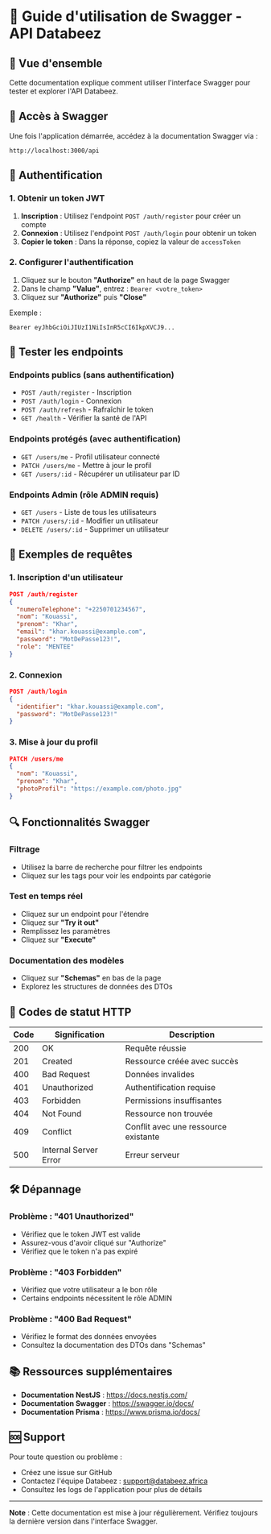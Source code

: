 # 🐝 Guide d'utilisation de Swagger - API Databeez

## 📖 Vue d'ensemble

Cette documentation explique comment utiliser l'interface Swagger pour tester et explorer l'API Databeez.

## 🚀 Accès à Swagger

Une fois l'application démarrée, accédez à la documentation Swagger via :
```
http://localhost:3000/api
```

## 🔐 Authentification

### 1. Obtenir un token JWT

1. **Inscription** : Utilisez l'endpoint `POST /auth/register` pour créer un compte
2. **Connexion** : Utilisez l'endpoint `POST /auth/login` pour obtenir un token
3. **Copier le token** : Dans la réponse, copiez la valeur de `accessToken`

### 2. Configurer l'authentification

1. Cliquez sur le bouton **"Authorize"** en haut de la page Swagger
2. Dans le champ **"Value"**, entrez : `Bearer <votre_token>`
3. Cliquez sur **"Authorize"** puis **"Close"**

Exemple :
```
Bearer eyJhbGciOiJIUzI1NiIsInR5cCI6IkpXVCJ9...
```

## 🧪 Tester les endpoints

### Endpoints publics (sans authentification)
- `POST /auth/register` - Inscription
- `POST /auth/login` - Connexion
- `POST /auth/refresh` - Rafraîchir le token
- `GET /health` - Vérifier la santé de l'API

### Endpoints protégés (avec authentification)
- `GET /users/me` - Profil utilisateur connecté
- `PATCH /users/me` - Mettre à jour le profil
- `GET /users/:id` - Récupérer un utilisateur par ID

### Endpoints Admin (rôle ADMIN requis)
- `GET /users` - Liste de tous les utilisateurs
- `PATCH /users/:id` - Modifier un utilisateur
- `DELETE /users/:id` - Supprimer un utilisateur

## 📝 Exemples de requêtes

### 1. Inscription d'un utilisateur

```json
POST /auth/register
{
  "numeroTelephone": "+2250701234567",
  "nom": "Kouassi",
  "prenom": "Khar",
  "email": "khar.kouassi@example.com",
  "password": "MotDePasse123!",
  "role": "MENTEE"
}
```

### 2. Connexion

```json
POST /auth/login
{
  "identifier": "khar.kouassi@example.com",
  "password": "MotDePasse123!"
}
```

### 3. Mise à jour du profil

```json
PATCH /users/me
{
  "nom": "Kouassi",
  "prenom": "Khar",
  "photoProfil": "https://example.com/photo.jpg"
}
```

## 🔍 Fonctionnalités Swagger

### Filtrage
- Utilisez la barre de recherche pour filtrer les endpoints
- Cliquez sur les tags pour voir les endpoints par catégorie

### Test en temps réel
- Cliquez sur un endpoint pour l'étendre
- Cliquez sur **"Try it out"**
- Remplissez les paramètres
- Cliquez sur **"Execute"**

### Documentation des modèles
- Cliquez sur **"Schemas"** en bas de la page
- Explorez les structures de données des DTOs

## 🚨 Codes de statut HTTP

| Code | Signification | Description |
|------|---------------|-------------|
| 200 | OK | Requête réussie |
| 201 | Created | Ressource créée avec succès |
| 400 | Bad Request | Données invalides |
| 401 | Unauthorized | Authentification requise |
| 403 | Forbidden | Permissions insuffisantes |
| 404 | Not Found | Ressource non trouvée |
| 409 | Conflict | Conflit avec une ressource existante |
| 500 | Internal Server Error | Erreur serveur |

## 🛠️ Dépannage

### Problème : "401 Unauthorized"
- Vérifiez que le token JWT est valide
- Assurez-vous d'avoir cliqué sur "Authorize"
- Vérifiez que le token n'a pas expiré

### Problème : "403 Forbidden"
- Vérifiez que votre utilisateur a le bon rôle
- Certains endpoints nécessitent le rôle ADMIN

### Problème : "400 Bad Request"
- Vérifiez le format des données envoyées
- Consultez la documentation des DTOs dans "Schemas"

## 📚 Ressources supplémentaires

- **Documentation NestJS** : https://docs.nestjs.com/
- **Documentation Swagger** : https://swagger.io/docs/
- **Documentation Prisma** : https://www.prisma.io/docs/

## 🆘 Support

Pour toute question ou problème :
- Créez une issue sur GitHub
- Contactez l'équipe Databeez : support@databeez.africa
- Consultez les logs de l'application pour plus de détails

---

**Note** : Cette documentation est mise à jour régulièrement. Vérifiez toujours la dernière version dans l'interface Swagger. 